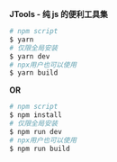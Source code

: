 **JTools - 纯 js 的便利工具集**

```bash
# npm script
$ yarn
# 仅限全局安装
$ yarn dev
# npx用户也可以使用
$ yarn build
```

**OR**

```bash
# npm script
$ npm install
# 仅限全局安装
$ npm run dev
# npx用户也可以使用
$ npm run build
```
